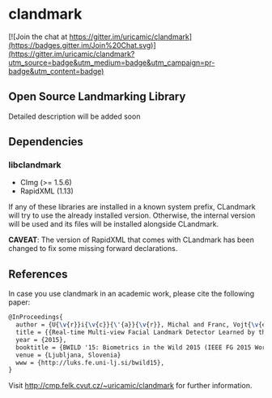 # clandmark

[![Join the chat at https://gitter.im/uricamic/clandmark](https://badges.gitter.im/Join%20Chat.svg)](https://gitter.im/uricamic/clandmark?utm_source=badge&utm_medium=badge&utm_campaign=pr-badge&utm_content=badge)

## Open Source Landmarking Library

Detailed description will be added soon

## Dependencies

### libclandmark

 - CImg (>= 1.5.6)
 - RapidXML (1.13)

If any of these libraries are installed in a known system prefix, CLandmark will try to use the already installed version.
Otherwise, the internal version will be used and its files will be installed alongside CLandmark.

**CAVEAT**: The version of RapidXML that comes with CLandmark has been changed to fix some missing forward declarations.

## References

In case you use clandmark in an academic work, please cite the following paper:

```tex
@InProceedings{
  author = {U{\v{r}}i{\v{c}}{\'{a}}{\v{r}}, Michal and Franc, Vojt{\v{e}}ch and Thomas, Diego and Sugimoto, Akihiro and Hlav{\'{a}}{\v{c}}, V{\'{a}}clav},
  title = {{Real-time Multi-view Facial Landmark Detector Learned by the Structured Output SVM}},
  year = {2015},
  booktitle = {BWILD '15: Biometrics in the Wild 2015 (IEEE FG 2015 Workshop)},
  venue = {Ljubljana, Slovenia}
  www = {http://luks.fe.uni-lj.si/bwild15},
}
```

Visit http://cmp.felk.cvut.cz/~uricamic/clandmark for further information.
